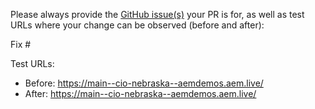 Please always provide the [GitHub issue(s)](../issues) your PR is for, as well as test URLs where your change can be observed (before and after):

Fix #<gh-issue-id>

Test URLs:
- Before: https://main--cio-nebraska--aemdemos.aem.live/
- After: https://main--cio-nebraska--aemdemos.aem.live/
